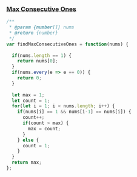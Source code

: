 ### [Max Consecutive Ones](https://leetcode.com/problems/max-consecutive-ones/)
```javascript
/**
 * @param {number[]} nums
 * @return {number}
 */
var findMaxConsecutiveOnes = function(nums) {
  
  if(nums.length == 1) {
    return nums[0];
  }
  if(nums.every(e => e == 0)) {
    return 0;
  }
  
  let max = 1;
  let count = 1;
  for(let i = 1; i < nums.length; i++) {
    if(nums[i] == 1 && nums[i-1] == nums[i]) {
      count++;
      if(count > max) {
        max = count;
      }
    } else {
      count = 1;
    }
  }
  return max;
};
```
